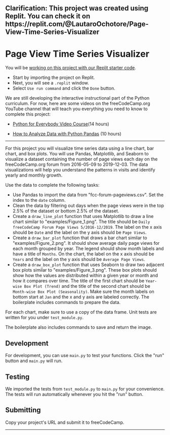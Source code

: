 <h2> Clarification: This project was created using Replit. You can check it on https://replit.com/@LautaroOchotore/Page-View-Time-Series-Visualizer</h2>
<h1> Page View Time Series Visualizer </h1>
<div class="challenge-instructions  "><div><section id="description">
<p>You will be <a href="https://replit.com/github/freeCodeCamp/boilerplate-page-view-time-series-visualizer" target="_blank" rel="noopener noreferrer nofollow">working on this project with our Replit starter code</a>.</p>
<ul>
<li>Start by importing the project on Replit.</li>
<li>Next, you will see a <code>.replit</code> window.</li>
<li>Select <code>Use run command</code> and click the <code>Done</code> button.</li>
</ul>
<p>We are still developing the interactive instructional part of the Python curriculum. For now, here are some videos on the freeCodeCamp.org YouTube channel that will teach you everything you need to know to complete this project:</p>
<ul>
<li>
<p><a href="https://www.freecodecamp.org/news/python-for-everybody/" target="_blank" rel="noopener noreferrer nofollow">Python for Everybody Video Course</a>(14 hours)</p>
</li>
<li>
<p><a href="https://www.freecodecamp.org/news/how-to-analyze-data-with-python-pandas/" target="_blank" rel="noopener noreferrer nofollow">How to Analyze Data with Python Pandas</a> (10 hours)</p>
</li>
</ul>
</section></div><hr><div><section id="instructions">
<p>For this project you will visualize time series data using a line chart, bar chart, and box plots. You will use Pandas, Matplotlib, and Seaborn to visualize a dataset containing the number of page views each day on the freeCodeCamp.org forum from 2016-05-09 to 2019-12-03. The data visualizations will help you understand the patterns in visits and identify yearly and monthly growth.</p>
<p>Use the data to complete the following tasks:</p>
<ul>
<li>Use Pandas to import the data from "fcc-forum-pageviews.csv". Set the index to the <code>date</code> column.</li>
<li>Clean the data by filtering out days when the page views were in the top 2.5% of the dataset or bottom 2.5% of the dataset.</li>
<li>Create a <code>draw_line_plot</code> function that uses Matplotlib to draw a line chart similar to "examples/Figure_1.png". The title should be <code>Daily freeCodeCamp Forum Page Views 5/2016-12/2019</code>. The label on the x axis should be <code>Date</code> and the label on the y axis should be <code>Page Views</code>.</li>
<li>Create a <code>draw_bar_plot</code> function that draws a bar chart similar to "examples/Figure_2.png". It should show average daily page views for each month grouped by year. The legend should show month labels and have a title of <code>Months</code>. On the chart, the label on the x axis should be <code>Years</code> and the label on the y axis should be <code>Average Page Views</code>.</li>
<li>Create a <code>draw_box_plot</code> function that uses Seaborn to draw two adjacent box plots similar to "examples/Figure_3.png". These box plots should show how the values are distributed within a given year or month and how it compares over time. The title of the first chart should be <code>Year-wise Box Plot (Trend)</code> and the title of the second chart should be <code>Month-wise Box Plot (Seasonality)</code>. Make sure the month labels on bottom start at <code>Jan</code> and the x and y axis are labeled correctly. The boilerplate includes commands to prepare the data.</li>
</ul>
<p>For each chart, make sure to use a copy of the data frame. Unit tests are written for you under <code>test_module.py</code>.</p>
<p>The boilerplate also includes commands to save and return the image.</p>
<h2>Development</h2>
<p>For development, you can use <code>main.py</code> to test your functions. Click the "run" button and <code>main.py</code> will run.</p>
<h2>Testing</h2>
<p>We imported the tests from <code>test_module.py</code> to <code>main.py</code> for your convenience. The tests will run automatically whenever you hit the "run" button.</p>
<h2>Submitting</h2>
<p>Copy your project's URL and submit it to freeCodeCamp.</p>
</section></div><hr></div>
